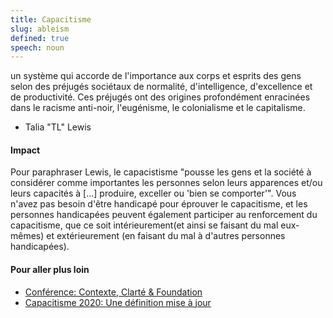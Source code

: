 ```yaml
---
title: Capacitisme
slug: ableism
defined: true
speech: noun
---
```


un système qui accorde de l'importance aux corps et esprits des gens selon des préjugés sociétaux de normalité, d'intelligence, d'excellence et de productivité. Ces préjugés ont des origines profondément enracinées dans le racisme anti-noir, l'eugénisme, le colonialisme et le capitalisme.

- Talia "TL" Lewis

#### Impact

Pour paraphraser Lewis, le capacistisme "pousse les gens et la société à considérer comme importantes les personnes selon leurs apparences et/ou leurs capacités à [...] produire, exceller ou 'bien se comporter'". Vous n'avez pas besoin d'être handicapé pour éprouver le capacitisme, et les personnes handicapées peuvent également participer au renforcement du capacitisme, que ce soit intérieurement(et ainsi se faisant du mal eux-mêmes) et extérieurement (en faisant du mal à d'autres personnes handicapées).

#### Pour aller plus loin

- [Conférence: Contexte, Clarté & Foundation](https://www.talilalewis.com/blog/longmore-lecture-context-clarity-grounding)
- [Capacitisme 2020: Une définition mise à jour](https://www.talilalewis.com/blog/ableism-2020-an-updated-definition)
